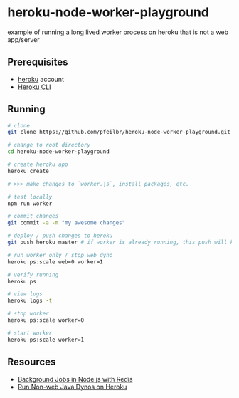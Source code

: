 # heroku-node-worker-playground

example of running a long lived worker process on heroku that is not a web app/server

## Prerequisites

* [heroku](https://heroku.com) account
* [Heroku CLI](https://devcenter.heroku.com/articles/heroku-cli)

## Running 

```sh
# clone
git clone https://github.com/pfeilbr/heroku-node-worker-playground.git

# change to root directory
cd heroku-node-worker-playground

# create heroku app
heroku create

# >>> make changes to `worker.js`, install packages, etc.

# test locally
npm run worker

# commit changes
git commit -a -m "my awesome changes"

# deploy / push changes to heroku
git push heroku master # if worker is already running, this push will kill it and start the new one

# run worker only / stop web dyno
heroku ps:scale web=0 worker=1

# verify running
heroku ps

# view logs
heroku logs -t

# stop worker
heroku ps:scale worker=0

# start worker
heroku ps:scale worker=1
```

## Resources

* [Background Jobs in Node.js with Redis](https://devcenter.heroku.com/articles/node-redis-workers)
* [Run Non-web Java Dynos on Heroku](https://devcenter.heroku.com/articles/run-non-web-java-processes-on-heroku)